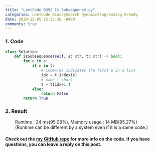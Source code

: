 ```yaml
---
title: "LeetCode 0392 Is Subsequence.py"
categories: LeetCode BinarySearch DynamicProgramming Greedy
date: 2020-12-05 15:37:28 -0400
comments: true
---
```


### 1. Code
```python
class Solution:
    def isSubsequence(self, s: str, t: str) -> bool:
        for e in s:
            if e in t:
                # index(e) indicates the first e in a list
                idx = t.index(e)
                # make t short
                t = t[idx+1:]
            else:
                return False
        return True
```

### 2. Result
&nbsp;&nbsp;&nbsp;&nbsp;&nbsp;&nbsp;&nbsp;&nbsp;Runtime : 24 ms(95.08%), Memory usage : 14 MB(95.27%)
&nbsp;&nbsp;&nbsp;&nbsp;&nbsp;&nbsp;&nbsp;&nbsp;(Runtime can be different by a system even if it is a same code.)

#### Check out the [my GitHub repo][hyuk-gh] for more info on the code. If you have questions, you can leave a reply on this post.
[hyuk-gh]: https://github.com/dlgur1994/StudyAlgorithms
